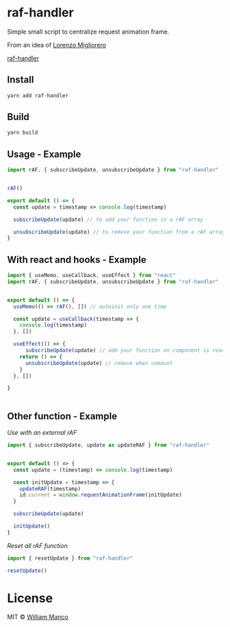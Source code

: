 # raf-handler 

Simple small script to centralize request animation frame.

From an idea of [Lorenzo Migliorero](https://github.com/lorenzomigliorero)

[raf-handler](https://github.com/raf-handler/)


## Install

```sh
yarn add raf-handler
```

## Build

```sh
yarn build
```

## Usage - Example

```js
import rAF, { subscribeUpdate, unsubscribeUpdate } from "raf-handler"


rAF()

export default () => {
  const update = timestamp => console.log(timestamp)

  subscribeUpdate(update) // to add your function in a rAF array

  unsubscribeUpdate(update) // to remove your function from a rAF array
}
```

## With react and hooks - Example

```js
import { useMemo, useCallback, useEffect } from "react"
import rAF, { subscribeUpdate, unsubscribeUpdate } from "raf-handler"


export default () => {
  useMemo(() => rAF(), []) // autoinit only one time

  const update = useCallback(timestamp => {
    console.log(timestamp)
  }, [])

  useEffect(() => {
      subscribeUpdate(update) // add your function on component is ready
    return () => {
      unsubscribeUpdate(update) // remove when unmount
    }
  }, [])

}
  
```

## Other function - Example
*Use with an external rAF* 

```js
import { subscribeUpdate, update as updateRAF } from "raf-handler"


export default () => {
  const update = (timestamp) => console.log(timestamp)

  const initUpdate = timestamp => {
    updateRAF(timestamp)
    id.current = window.requestAnimationFrame(initUpdate)
  }

  subscribeUpdate(update)

  initUpdate()
}

```

*Reset all rAF function* 

```js
import { resetUpdate } from "raf-handler"

resetUpdate()

```

# License

MIT © [William Manco](mailto:wmanco88@gmail.com)